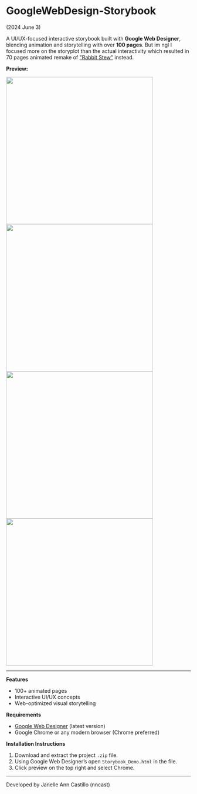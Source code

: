 # GoogleWebDesign-Storybook
(2024 June 3)

A UI/UX-focused interactive storybook built with **Google Web Designer**, blending animation and storytelling with over **100 pages**. But im ngl I focused more on the storyplot than the actual interactivity which resulted in 70 pages animated remake of ["Rabbit Stew"](https://www.scaryforkids.com/rabbit-stew/) instead.

**Preview:**

<img src="https://github.com/user-attachments/assets/64089ab8-cdd7-409a-9305-503c72e37048" width="400"/>
<img src="https://github.com/user-attachments/assets/d8573c7b-8bea-42e9-9be7-c3e754592efe" width="400"/>
<img src="https://github.com/user-attachments/assets/bbbb2d63-d67e-4040-b08d-0e73778dcfed" width="400"/>
<img src="https://github.com/user-attachments/assets/ee551d0b-95a3-4856-ab8b-e658aa929791" width="400"/>


---

**Features**
- 100+ animated pages  
- Interactive UI/UX concepts  
- Web-optimized visual storytelling  

**Requirements**
- [Google Web Designer](https://webdesigner.withgoogle.com/) (latest version)
- Google Chrome or any modern browser (Chrome preferred)
  
**Installation Instructions**
1. Download and extract the project `.zip` file.
2. Using Google Web Designer’s open `Storybook_Demo.html` in the file.
3. Click preview on the top right and select Chrome.

---
Developed by Janelle Ann Castillo (nncast)
